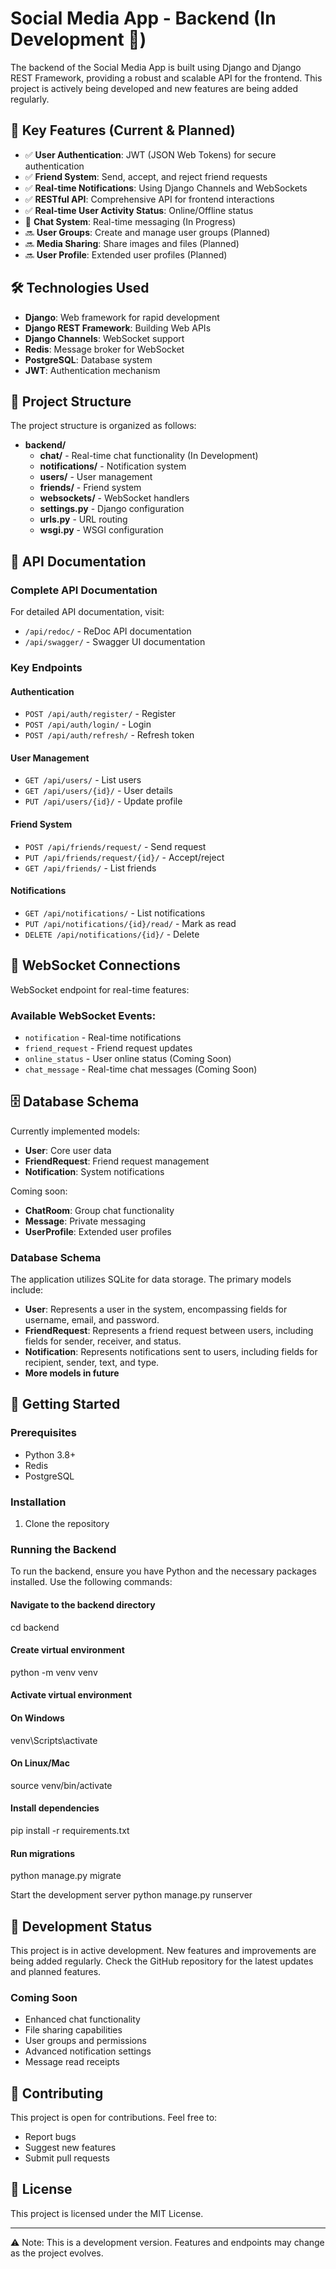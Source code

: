 # Social Media App - Backend (In Development 🚧)

The backend of the Social Media App is built using Django and Django REST Framework, providing a robust and scalable API for the frontend. This project is actively being developed and new features are being added regularly.

## 🌟 Key Features (Current & Planned)

- ✅ **User Authentication**: JWT (JSON Web Tokens) for secure authentication
- ✅ **Friend System**: Send, accept, and reject friend requests
- ✅ **Real-time Notifications**: Using Django Channels and WebSockets
- ✅ **RESTful API**: Comprehensive API for frontend interactions
- ✅ **Real-time User Activity Status**: Online/Offline status 
- 🚧 **Chat System**: Real-time messaging (In Progress)
- 🔜 **User Groups**: Create and manage user groups (Planned)
- 🔜 **Media Sharing**: Share images and files (Planned)
- 🔜 **User Profile**: Extended user profiles (Planned)

## 🛠 Technologies Used

- **Django**: Web framework for rapid development
- **Django REST Framework**: Building Web APIs
- **Django Channels**: WebSocket support
- **Redis**: Message broker for WebSocket
- **PostgreSQL**: Database system
- **JWT**: Authentication mechanism

## 📁 Project Structure

The project structure is organized as follows:

- **backend/**
  - **chat/**                  - Real-time chat functionality (In Development)
  - **notifications/**         - Notification system
  - **users/**                 - User management
  - **friends/**               - Friend system
  - **websockets/**            - WebSocket handlers
  - **settings.py**            - Django configuration
  - **urls.py**                - URL routing
  - **wsgi.py**                - WSGI configuration

## 🔌 API Documentation

### Complete API Documentation
For detailed API documentation, visit:
- `/api/redoc/` - ReDoc API documentation
- `/api/swagger/` - Swagger UI documentation

### Key Endpoints

#### Authentication
- `POST /api/auth/register/` - Register
- `POST /api/auth/login/` - Login
- `POST /api/auth/refresh/` - Refresh token

#### User Management
- `GET /api/users/` - List users
- `GET /api/users/{id}/` - User details
- `PUT /api/users/{id}/` - Update profile

#### Friend System
- `POST /api/friends/request/` - Send request
- `PUT /api/friends/request/{id}/` - Accept/reject
- `GET /api/friends/` - List friends

#### Notifications
- `GET /api/notifications/` - List notifications
- `PUT /api/notifications/{id}/read/` - Mark as read
- `DELETE /api/notifications/{id}/` - Delete

## 🔌 WebSocket Connections

WebSocket endpoint for real-time features:


### Available WebSocket Events:
- `notification` - Real-time notifications
- `friend_request` - Friend request updates
- `online_status` - User online status (Coming Soon)
- `chat_message` - Real-time chat messages (Coming Soon)

## 🗄️ Database Schema

Currently implemented models:
- **User**: Core user data
- **FriendRequest**: Friend request management
- **Notification**: System notifications

Coming soon:
- **ChatRoom**: Group chat functionality
- **Message**: Private messaging
- **UserProfile**: Extended user profiles


### Database Schema
The application utilizes SQLite for data storage. The primary models include:

- **User**: Represents a user in the system, encompassing fields for username, email, and password.
- **FriendRequest**: Represents a friend request between users, including fields for sender, receiver, and status.
- **Notification**: Represents notifications sent to users, including fields for recipient, sender, text, and type.
- **More models in future**

## 🚀 Getting Started

### Prerequisites
- Python 3.8+
- Redis
- PostgreSQL

### Installation

1. Clone the repository

### Running the Backend

To run the backend, ensure you have Python and the necessary packages installed. Use the following commands:

#### Navigate to the backend directory

cd backend

#### Create virtual environment

python -m venv venv

#### Activate virtual environment

#### On Windows
venv\Scripts\activate

#### On Linux/Mac
source venv/bin/activate

#### Install dependencies

pip install -r requirements.txt

#### Run migrations
python manage.py migrate

Start the development server
python manage.py runserver


## 📝 Development Status

This project is in active development. New features and improvements are being added regularly. Check the GitHub repository for the latest updates and planned features.

### Coming Soon
- Enhanced chat functionality
- File sharing capabilities
- User groups and permissions
- Advanced notification settings
- Message read receipts

## 🤝 Contributing

This project is open for contributions. Feel free to:
- Report bugs
- Suggest new features
- Submit pull requests

## 📄 License

This project is licensed under the MIT License.

---
⚠️ Note: This is a development version. Features and endpoints may change as the project evolves.
